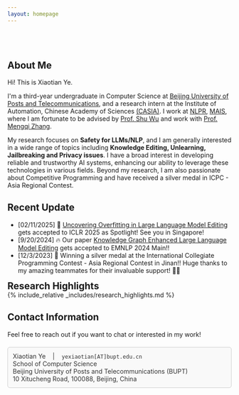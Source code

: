 ```yaml
---
layout: homepage
---
```


<h1 id="about-me" style="margin: 80px 0px 10px;"></h1>

## About Me

Hi! This is Xiaotian Ye.

I'm a third-year undergraduate in Computer Science at [Beijing University of Posts and Telecommunications](https://www.bupt.edu.cn/), and a research intern at the Institute of Automation, Chinese Academy of Sciences [(CASIA)](http://english.ia.cas.cn/). I work at [NLPR](http://cripac.ia.ac.cn/en/EN/volumn/home.shtml), [MAIS](https://mais.ia.ac.cn/), where I am fortunate to be advised by [Prof. Shu Wu](http://shuwu.name/) and work with [Prof. Mengqi Zhang](https://zm7.github.io/).


My research focuses on **Safety for LLMs/NLP**, and I am generally interested in a wide range of topics including **Knowledge Editing, Unlearning, Jailbreaking and Privacy issues**. I have a broad interest in developing reliable and trustworthy AI systems, enhancing our ability to leverage these technologies in various fields. Beyond my research, I am also passionate about Competitive Programming and have received a silver medal in ICPC - Asia Regional Contest.

## Recent Update

- [02/11/2025] 🎉 [Uncovering Overfitting in Large Language Model Editing](https://arxiv.org/abs/2410.07819) gets accepted to ICLR 2025 as Spotlight! See you in Singapore!
- [9/20/2024] 🔥 Our paper [Knowledge Graph Enhanced Large Language Model Editing](https://arxiv.org/abs/2402.13593) gets accepted to EMNLP 2024 Main!!
- [12/3/2023] 🍾 Winning a silver medal at the International Collegiate Programming Contest - Asia Regional Contest in Jinan!! Huge thanks to my amazing teammates for their invaluable support! 🥈👏

<h2 style="margin: 0px 0px -15px;">Research Highlights</h2>

{% include_relative _includes/research_highlights.md %}

## Contact Information


Feel free to reach out if you want to chat or interested in my work!

<div style="border: 1px solid #ccc; padding: 11px; background-color: #f9f9f9; color: #333; border-radius: 5px; margin: 20px 0px 30px;" >
Xiaotian Ye&nbsp;&nbsp;&nbsp;&nbsp;|&nbsp;&nbsp;&nbsp;&nbsp;<code style="font-size: 12px;">yexiaotian[AT]bupt.edu.cn</code>
<br />
School of Computer Science
<br />
Beijing University of Posts and Telecommunications (BUPT)
<br />
10 Xitucheng Road, 100088, Beijing, China
</div>


<div style="text-align: center; width: 100%; margin: 5em auto; max-height: 12em; overflow: hidden;">
  <div style="transform: scale(0.3); transform-origin: center top; margin: 0;">
    <script type="text/javascript" id="clstr_globe" src="//clustrmaps.com/globe.js?d=IAGgowD5DDH0zd6UpcCd6uQu_3zP8YlAiYJmVKJQ7OA"></script>
  </div>
</div>